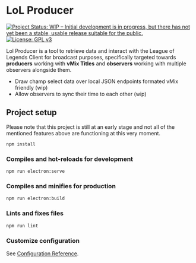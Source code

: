 # LoL Producer

[![Project Status: WIP – Initial development is in progress, but there has not yet been a stable, usable release suitable for the public.](https://www.repostatus.org/badges/latest/wip.svg)](https://www.repostatus.org/#wip) [![License: GPL v3](https://img.shields.io/badge/License-GPLv3-blue.svg)](https://www.gnu.org/licenses/gpl-3.0)

Lol Producer is a tool to retrieve data and interact with the League of Legends Client for broadcast purposes, specifically targeted towards **producers** working with **vMix Titles** and **observers** working with multiple observers alongside them.

- Draw champ select data over local JSON endpoints formated vMix friendly (wip)
- Allow observers to sync their time to each other (wip)

## Project setup

Please note that this project is still at an early stage and not all of the mentioned features above are functioning at this very moment.

```
npm install
```

### Compiles and hot-reloads for development

```
npm run electron:serve
```

### Compiles and minifies for production

```
npm run electron:build
```

### Lints and fixes files

```
npm run lint
```

### Customize configuration

See [Configuration Reference](https://cli.vuejs.org/config/).
